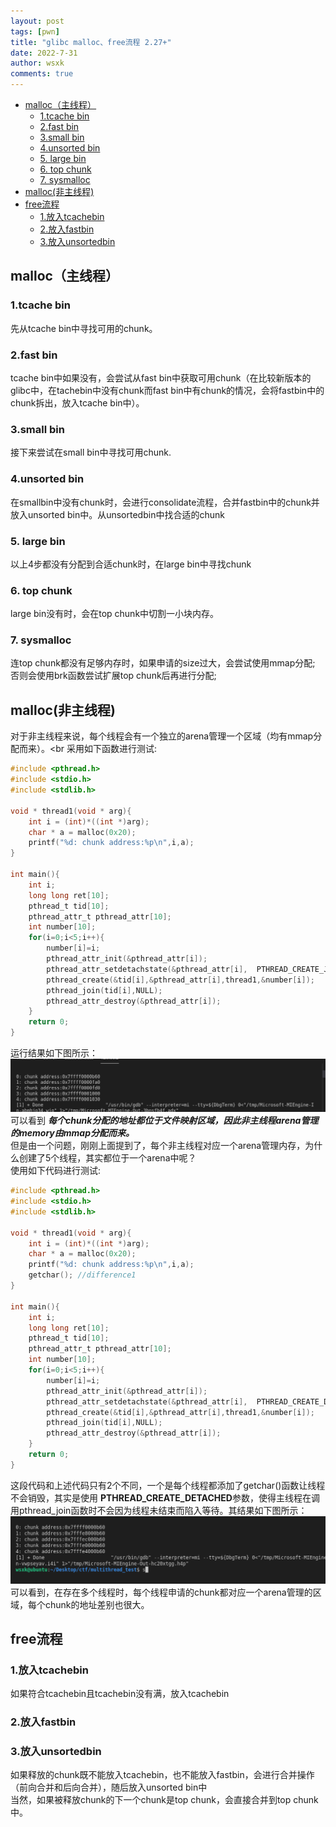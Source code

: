 ```yaml
---
layout: post
tags: [pwn]
title: "glibc malloc、free流程 2.27+"
date: 2022-7-31
author: wsxk
comments: true
---
```


- [malloc（主线程）<br>](#malloc主线程)
  - [1.tcache bin<br>](#1tcache-bin)
  - [2.fast bin<br>](#2fast-bin)
  - [3.small bin<br>](#3small-bin)
  - [4.unsorted bin<br>](#4unsorted-bin)
  - [5. large bin<br>](#5-large-bin)
  - [6. top chunk<br>](#6-top-chunk)
  - [7. sysmalloc<br>](#7-sysmalloc)
- [malloc(非主线程)<br>](#malloc非主线程)
- [free流程<br>](#free流程)
  - [1.放入tcachebin<br>](#1放入tcachebin)
  - [2.放入fastbin<br>](#2放入fastbin)
  - [3.放入unsortedbin<br>](#3放入unsortedbin)

## malloc（主线程）<br>
### 1.tcache bin<br>
先从tcache bin中寻找可用的chunk。
### 2.fast bin<br>
tcache bin中如果没有，会尝试从fast bin中获取可用chunk（在比较新版本的glibc中，在tachebin中没有chunk而fast bin中有chunk的情况，会将fastbin中的chunk拆出，放入tcache bin中）。
### 3.small bin<br>
接下来尝试在small bin中寻找可用chunk.
### 4.unsorted bin<br>
在smallbin中没有chunk时，会进行consolidate流程，合并fastbin中的chunk并放入unsorted bin中。从unsortedbin中找合适的chunk
### 5. large bin<br>
以上4步都没有分配到合适chunk时，在large bin中寻找chunk
### 6. top chunk<br>
large bin没有时，会在top chunk中切割一小块内存。
### 7. sysmalloc<br>
连top chunk都没有足够内存时，如果申请的size过大，会尝试使用mmap分配;<br>
否则会使用brk函数尝试扩展top chunk后再进行分配;

## malloc(非主线程)<br>
对于非主线程来说，每个线程会有一个独立的arena管理一个区域（均有mmap分配而来）。<br
采用如下函数进行测试:<br>
```c
#include <pthread.h>
#include <stdio.h>
#include <stdlib.h>

void * thread1(void * arg){
    int i = (int)*((int *)arg);
    char * a = malloc(0x20);
    printf("%d: chunk address:%p\n",i,a);
}

int main(){
    int i;
    long long ret[10];
    pthread_t tid[10];
    pthread_attr_t pthread_attr[10];
    int number[10];
    for(i=0;i<5;i++){
        number[i]=i;
        pthread_attr_init(&pthread_attr[i]);
        pthread_attr_setdetachstate(&pthread_attr[i],  PTHREAD_CREATE_JOINABLE);
        pthread_create(&tid[i],&pthread_attr[i],thread1,&number[i]);
        pthread_join(tid[i],NULL);
        pthread_attr_destroy(&pthread_attr[i]);
    }
    return 0;
}
```
运行结果如下图所示：
![](https://raw.githubusercontent.com/wsxk/wsxk_pictures/main/2022-6-27-DNS/20220802220904.png)
可以看到 ***每个chunk分配的地址都位于文件映射区域，因此非主线程arena管理的memory由mmap分配而来。*** <br>
但是由一个问题，刚刚上面提到了，每个非主线程对应一个arena管理内存，为什么创建了5个线程，其实都位于一个arena中呢？<br>
使用如下代码进行测试:<br>
```c
#include <pthread.h>
#include <stdio.h>
#include <stdlib.h>

void * thread1(void * arg){
    int i = (int)*((int *)arg);
    char * a = malloc(0x20);
    printf("%d: chunk address:%p\n",i,a);
    getchar(); //difference1
}

int main(){
    int i;
    long long ret[10];
    pthread_t tid[10];
    pthread_attr_t pthread_attr[10];
    int number[10];
    for(i=0;i<5;i++){
        number[i]=i;
        pthread_attr_init(&pthread_attr[i]);
        pthread_attr_setdetachstate(&pthread_attr[i],  PTHREAD_CREATE_DETACHED);//difference2
        pthread_create(&tid[i],&pthread_attr[i],thread1,&number[i]);
        pthread_join(tid[i],NULL);
        pthread_attr_destroy(&pthread_attr[i]);
    }
    return 0;
}
```
这段代码和上述代码只有2个不同，一个是每个线程都添加了getchar()函数让线程不会销毁，其实是使用 **PTHREAD_CREATE_DETACHED**参数，使得主线程在调用pthread_join函数时不会因为线程未结束而陷入等待。其结果如下图所示：
![](https://raw.githubusercontent.com/wsxk/wsxk_pictures/main/2022-6-27-DNS/20220802222053.png)
可以看到，在存在多个线程时，每个线程申请的chunk都对应一个arena管理的区域，每个chunk的地址差别也很大。

## free流程<br>
### 1.放入tcachebin<br>
如果符合tcachebin且tcachebin没有满，放入tcachebin
### 2.放入fastbin<br>
### 3.放入unsortedbin<br>
如果释放的chunk既不能放入tcachebin，也不能放入fastbin，会进行合并操作（前向合并和后向合并），随后放入unsorted bin中<br>
当然，如果被释放chunk的下一个chunk是top chunk，会直接合并到top chunk中。
